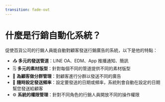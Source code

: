 ```yaml
---
transition: fade-out
---
```


<h1 class="title">什麼是行銷自動化系統？</h1>
促使百貨公司的行銷人員能自動對顧客發送行銷廣告的系統，以下是他的特點：

- 📤 **多元的發送管道**：LINE OA、EDM、App 推播通知、簡訊
- 🗒️ **多元的素材版型**：針對每個不同的管道提供不同的素材版型
- 👥 **為顧客做分群管理**：對顧客進行分群以發送不同的廣告
- 📆 **隨時設定發送頻率**：設定要發送的日期或頻率，系統則會自動在設定的日期幫您發送給顧客
- ⚙️ **系統的權限管理**：針對不同角色的行銷人員開放不同的操作權限